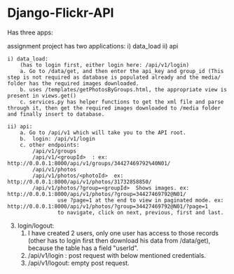 # Django-Flickr-API

Has three apps:

assignment project has two applications: 
	i) data_load
	ii) api

	i) data_load:
		(has to login first, either login here: /api/v1/login)
		a. Go to /data/get, and then enter the api_key and group_id (This step is not required as database is populated already and the media/ folder has the required images downloaded.
		b. uses /templates/getPhotosByGroups.html, the appropriate view is present in views.get()
		c. services.py has helper functions to get the xml file and parse through it, then get the required images downloaded to /media folder and finally insert to database.

	ii) api:
		a. Go to /api/v1 which will take you to the API root.
		b.  login: /api/v1/login
		c. other endpoints:
			/api/v1/groups  
			/api/v1/<groupId>  : ex: http://0.0.0.1:8000/api/v1/groups/34427469792%40N01/
			/api/v1/photos  
			/api/v1/photos/<photoId>  ex: http://0.0.0.1:8000/api/v1/photos/31732858850/
			/api/v1/photos/?group=<groupId>  Shows images. ex: http://0.0.0.1:8000/api/v1/photos/?group=34427469792@N01/
					use ?page=1 at the end to view in paginated mode. ex: http://0.0.0.1:8000/api/v1/photos/?group=34427469792@N01/?page=1
					to navigate, click on next, previous, first and last. 

3. login/logout:
	1. I have created 2 users, only one user has access to those records (other has to login first then download his data from /data/get), because the table has a field "userId".
	2. /api/v1/login : post request with below mentioned credentials.
	3. /api/v1/logout: empty post request.

